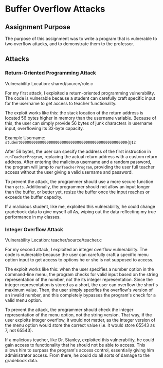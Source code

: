 # Buffer Overflow Attacks

## Assignment Purpose

The purpose of this assignment was to write a program that is vulnerable to two
overflow attacks, and to demonstrate them to the professor.

## Attacks

### Return-Oriented Programming Attack

Vulnerability Location: shared/source/role.c

For my first attack, I exploited a return-oriented programming vulnerability.
The code is vulnerable because a student can carefully craft specific input for
the username to get access to teacher functionality.

The exploit works like this: the stack location of the return address is
located 56 bytes higher in memory than the username variable. Because of this,
the user can simply provide 56 bytes of junk characters in username input,
overflowing its 32-byte capacity.

Example Username: `student0000000000000000000000000000000000000000000000000{@     12`

After 56 bytes, the user can specify the address of the first instruction in
`runTeacherProgram`, replacing the actual return address with a custom return
address. After entering the malicious username and a random password, the
program will jump to `runTeacherProgram`, providing the user full teacher
access without the user giving a valid username and password.

To prevent the attack, the programmer should use a more secure function than
`gets`. Additionally, the programmer should not allow an input longer than the
buffer, or better yet, resize the buffer once the input reaches or exceeds the
buffer capacity.

If a malicious student, like me, exploited this vulnerability, he could change
gradebook data to give myself all As, wiping out the data reflecting my true
performance in my classes.

### Integer Overflow Attack

Vulnerability Location: teacher/source/teacher.c

For my second attack, I exploited an integer overflow vulnerability. The code
is vulnerable because the user can carefully craft a specific menu option input
to get access to options he or she is not supposed to access.

The exploit works like this: when the user specifies a number option in the
command-line menu, the program checks for valid input based on the string
representation of the number, not the its integer representation. Since the
integer representation is stored as a short, the user can overflow the short's
maximum value. Then, the user simply specifies the overflow's version of an
invalid number, and this completely bypasses the program's check for a valid
menu option.

To prevent the attack, the programmer should check the integer representation
of the menu option, not the string version. That way, if the user exploits
integer overflow, it would not matter, as the integer version of the menu
option would store the correct value (i.e. it would store 65543 as 7, not
65543).

If a malicious teacher, like Dr. Stanley, exploited this vulnerability, he
could gain access to functionality that he should not be able to access. This
allows him to surpass the program's access control, essentially giving him
administrator access. From there, he could do all sorts of damage to the
gradebook data.
